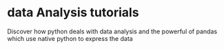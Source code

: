 # data Analysis tutorials 
Discover how python deals with data analysis and the powerful of pandas which use native python to express the data 
